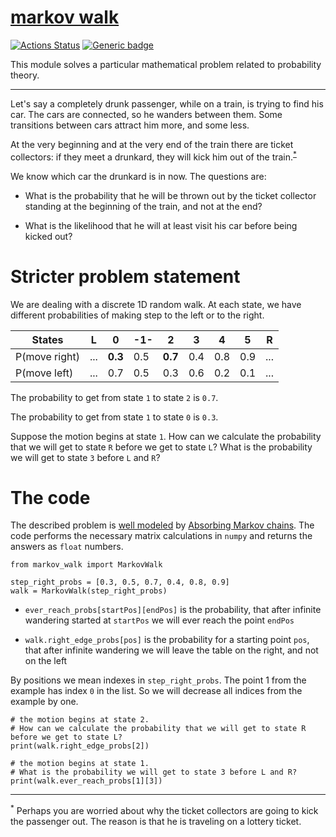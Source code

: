 # [markov walk](https://github.com/rtmigo/markov_walk#readme)
[![Actions Status](https://github.com/rtmigo/markov_walk/workflows/unit%20test/badge.svg?branch=master)](https://github.com/rtmigo/markov_walk/actions)
[![Generic badge](https://img.shields.io/badge/Python-3.8+-blue.svg)](#)

This module solves a particular mathematical problem related to probability theory. 

-----

Let's say a completely drunk passenger, while on a train, is trying to find his car. The cars are connected, 
so he wanders between them. Some transitions between cars attract him more, and some less.

At the very beginning and at the very end of the train there are ticket collectors: if they meet a drunkard, 
they will kick him out of the train.<sup id="a1">[*](#myfootnote1)</sup>

We know which car the drunkard is in now. The questions are:

- What is the probability that he will be thrown out by the ticket collector standing at the beginning of the train, and not at the end?

- What is the likelihood that he will at least visit his car before being kicked out?

# Stricter problem statement

We are dealing with a discrete 1D random walk. At each state, we have different probabilities of
making step to the left or to the right.

| States        |   L   |   0   |  -1-  |    2  |   3   |   4   |   5   |   R   |
|---------------|-------|-------|-------|-------|-------|-------|-------|-------|
| P(move right) |  ...  | **0.3**|  0.5  |**0.7**|  0.4  |  0.8  |  0.9  |  ...  |
| P(move left)  |  ...  |  0.7  |  0.5  |  0.3  |  0.6  |  0.2  |  0.1  |  ...  |

The probability to get from state `1` to state `2` is `0.7`.
 
The probability to get from state `1` to state `0` is `0.3`.

Suppose the motion begins at state `1`. How can we calculate the probability that we will get to state `R`
before we get to state `L`? What is the probability we will get to state `3` before `L` and `R`? 

# The code

The described problem is [well modeled](https://math.stackexchange.com/a/2912626) by [Absorbing Markov chains](https://en.wikipedia.org/wiki/Absorbing_Markov_chain).
The code performs the necessary matrix calculations in `numpy` and returns the answers as `float` numbers. 

```python3
from markov_walk import MarkovWalk

step_right_probs = [0.3, 0.5, 0.7, 0.4, 0.8, 0.9]
walk = MarkovWalk(step_right_probs)
```

- `ever_reach_probs[startPos][endPos]` is the probability, that after
infinite wandering started at `startPos` we will ever reach the point `endPos`

- `walk.right_edge_probs[pos]` is the probability for a starting point `pos`, that after infinite wandering we will leave 
the table on the right, and not on the left

By positions we mean indexes in `step_right_probs`. The point 1 from the example has index `0` in the list. So we will decrease all indices from the example by one.   

```python3
# the motion begins at state 2. 
# How can we calculate the probability that we will get to state R before we get to state L?
print(walk.right_edge_probs[2])

# the motion begins at state 1.
# What is the probability we will get to state 3 before L and R? 
print(walk.ever_reach_probs[1][3])

```
-----
<sup><a name="myfootnote1">*</a></sup> Perhaps you are worried about why the ticket collectors are going to kick the passenger out. The reason is that he is traveling on a lottery ticket.


